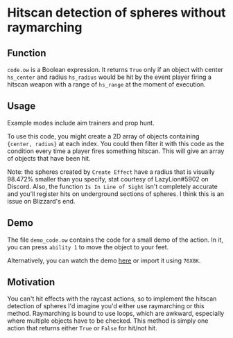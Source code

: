 # Hitscan detection of spheres without raymarching
## Function
`code.ow` is a Boolean expression. It returns `True` only if an object with center `hs_center` and radius `hs_radius` would be hit by the event player firing a hitscan weapon with a range of `hs_range` at the moment of execution.



## Usage
Example modes include aim trainers and prop hunt.

To use this code, you might create a 2D array of objects containing `{center, radius}` at each index. You could then filter it with this code as the condition every time a player fires something hitscan. This will give an array of objects that have been hit.

Note: the spheres created by `Create Effect` have a radius that is visually 98.472% smaller than you specify, stat courtesy of LazyLion#5902 on Discord. Also, the function `Is In Line of Sight` isn't completely accurate and you'll register hits on underground sections of spheres. I think this is an issue on Blizzard's end.



## Demo
The file `demo_code.ow` contains the code for a small demo of the action. In it, you can press `ability 1` to move the object to your feet.

Alternatively, you can watch the demo [here](https://giant.gfycat.com/DirectDizzyFrog.webm) or import it using `76X8K`.



## Motivation
You can't hit effects with the raycast actions, so to implement the hitscan detection of spheres I'd imagine you'd either use raymarching or this method. Raymarching is bound to use loops, which are awkward, especially where multiple objects have to be checked. This method is simply one action that returns either `True` or `False` for hit/not hit.



